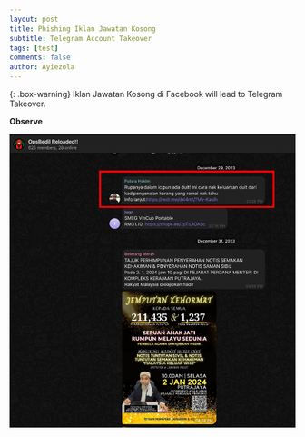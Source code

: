 ```yaml
---
layout: post
title: Phishing Iklan Jawatan Kosong
subtitle: Telegram Account Takeover
tags: [test]
comments: false
author: Ayiezola
---
```

{: .box-warning}
Iklan Jawatan Kosong di Facebook will lead to Telegram Takeover.

**Observe**

![Crepe](/assets/phishing/malware-link-001.png)




